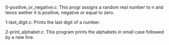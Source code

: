 0-positive_or_negative.c: This progr assigns a random real number to n and teoos wether it is positive, negative or equal to zero.

1-last_digit.c: Prints the last digit of a number.

2-print_alphabet.c: This program prints the alphabets in small case followed by a new line.

